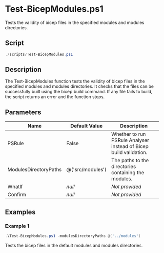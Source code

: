 # Test-BicepModules.ps1

Tests the validity of bicep files in the specified modules and modules directories.

## Script

```powershell
./scripts/Test-BicepModules.ps1
```

## Description

The Test-BicepModules function tests the validity of bicep files in the specified modules and modules directories. It checks that the files can be successfully built using the bicep build command. If any file fails to build, the script returns an error and the function stops.

## Parameters

Name | Default Value | Description
---- | ------------- | -----------
PSRule | False         | Whether to run PSRule Analyser instead of Bicep build validation.
ModulesDirectoryPaths | @('src/modules') | The paths to the directories containing the modules.
WhatIf | _null_        | _Not provided_
Confirm | _null_        | _Not provided_

## Examples

### Example 1

```powershell
.\Test-BicepModules.ps1 -modulesDirectoryPaths @('../modules')
```

Tests the bicep files in the default modules and modules directories.
